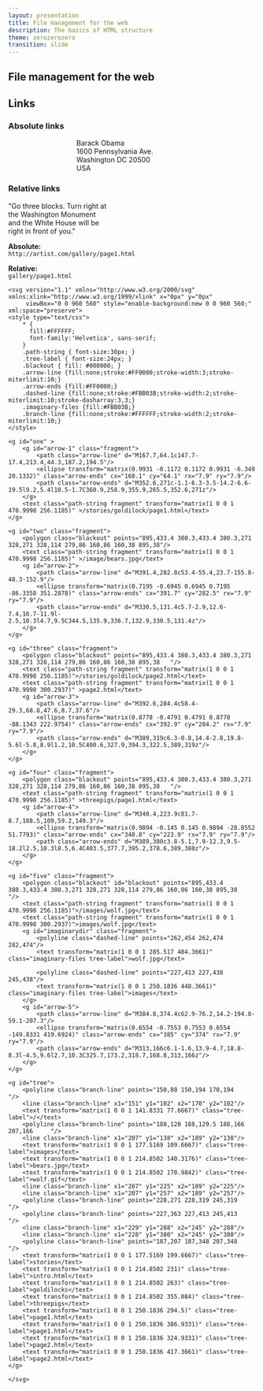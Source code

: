 ```yaml
---
layout: presentation
title: File management for the web
description: The basics of HTML structure
theme: zerozerozero
transition: slide
---
```


<!--

File management on the web
  * FTP
    * Basics
  * GIT
    * Forking
    * Commiting
    * Branching
    * Push
    * Pull
    * Pull request

-->

<section>
  <h2>File management for the web</h2>
</section>

<section>
  <section>
    <h2>Links</h2>
  </section>
  
  <section>
    <h3>Absolute links</h3>
    <p class="fragment" style="text-align: left; width: 45%; margin: 0 auto;">
      Barack Obama<br>
      1600 Pennsylvania Ave.<br>
      Washington DC 20500<br>
      USA
    </p>
  </section>
  
  <section>
    <h3>Relative links</h3>
    <p class="fragment">
      "Go three blocks. Turn right at<br>
      the Washington Monument<br>
      and the White House will be<br>
      right in front of you."
    </p>
  </section>
  
  <section>
    <p>
      <strong>Absolute:</strong><br> 
      <code>http://artist.com/gallery/page1.html</code>
    </p>
    <p class="fragment">
      <strong>Relative:</strong><br>
      <code>gallery/page1.html</code>
    </p>   
  </section>
  
  <section>
    
    <svg version="1.1" xmlns="http://www.w3.org/2000/svg" xmlns:xlink="http://www.w3.org/1999/xlink" x="0px" y="0px"
         viewBox="0 0 960 560" style="enable-background:new 0 0 960 560;" xml:space="preserve">
    <style type="text/css">
        * { 
          fill:#FFFFFF;
          font-family:'Helvetica', sans-serif;
        }
        .path-string { font-size:30px; }
        .tree-label { font-size:24px; }
        .blackout { fill: #000000; }
        .arrow-line {fill:none;stroke:#FF0000;stroke-width:3;stroke-miterlimit:10;}
        .arrow-ends {fill:#FF0000;}
        .dashed-line {fill:none;stroke:#FBB03B;stroke-width:2;stroke-miterlimit:10;stroke-dasharray:3,3;}
        .imaginary-files {fill:#FBB03B;}
        .branch-line {fill:none;stroke:#FFFFFF;stroke-width:2;stroke-miterlimit:10;}
    </style>

    <g id="one" >
        <g id="arrow-1" class="fragment">
            <path class="arrow-line" d="M167.7,64.1c147.7-17.4,213.4,44.3,187.2,194.5"/>
            <ellipse transform="matrix(0.9931 -0.1172 0.1172 0.9931 -6.349 20.1332)" class="arrow-ends" cx="168.1" cy="64.1" rx="7.9" ry="7.9"/>
            <path class="arrow-ends" d="M352.6,271c-1.1-6.3-3.5-14.2-6.6-19.5l9.2,5.4l10.5-1.7C360.9,258.9,355.9,265.5,352.6,271z"/>
        </g>
        <text class="path-string fragment" transform="matrix(1 0 0 1 470.9998 256.1185)" >/stories/goldilock/page1.html</text>
    </g>

    <g id="two" class="fragment">
        <polygon class="blackout" points="895,433.4 380.3,433.4 380.3,271 328,271 328,114 279,86 160,86 160,38 895,38"/>
        <text class="path-string fragment" transform="matrix(1 0 0 1 470.9998 256.1185)" >/image/bears.jpg</text>
        <g id="arrow-2">
            <path class="arrow-line" d="M391.4,282.8c53.4-55.4,23.7-155.8-48.3-152.9"/>
            <ellipse transform="matrix(0.7195 -0.6945 0.6945 0.7195 -86.3358 351.2878)" class="arrow-ends" cx="391.7" cy="282.5" rx="7.9" ry="7.9"/>
            <path class="arrow-ends" d="M330.5,131.4c5.7-2.9,12.6-7.4,16.7-11.9l-2.5,10.3l4.7,9.5C344.5,135.9,336.7,132.9,330.5,131.4z"/>
        </g>
    </g>

    <g id="three" class="fragment">
        <polygon class="blackout" points="895,433.4 380.3,433.4 380.3,271 328,271 328,114 279,86 160,86 160,38 895,38 	"/>
        <text class="path-string fragment" transform="matrix(1 0 0 1 470.9998 256.1185)">/stories/goldilock/page2.html</text>
        <text class="path-string fragment" transform="matrix(1 0 0 1 470.9998 300.2937)" >page2.html</text>
        <g id="arrow-3">
            <path class="arrow-line" d="M392.6,284.4c58.4-29.3,68.8,47.6,8.7,37.6"/>
            <ellipse transform="matrix(0.8778 -0.4791 0.4791 0.8778 -88.1343 222.9754)" class="arrow-ends" cx="392.9" cy="284.2" rx="7.9" ry="7.9"/>
            <path class="arrow-ends" d="M389,319c6.3-0.8,14.4-2.8,19.8-5.6l-5.8,8.9l1.2,10.5C400.6,327.9,394.3,322.5,389,319z"/>
        </g>
    </g>

    <g id="four" class="fragment">
        <polygon class="blackout" points="895,433.4 380.3,433.4 380.3,271 328,271 328,114 279,86 160,86 160,38 895,38 	"/>
        <text class="path-string fragment" transform="matrix(1 0 0 1 470.9998 256.1185)" >threepigs/page1.html</text>
        <g id="arrow-4">
            <path class="arrow-line" d="M340.4,223.9c81.7-8.7,108.5,109,59.2,149.3"/>
            <ellipse transform="matrix(0.9894 -0.145 0.145 0.9894 -28.8552 51.7793)" class="arrow-ends" cx="340.8" cy="223.9" rx="7.9" ry="7.9"/>
            <path class="arrow-ends" d="M389,380c3.8-5.1,7.9-12.3,9.5-18.2l2.5,10.3l8.5,6.4C403.5,377.7,395.2,378.6,389,380z"/>
        </g>
    </g>

    <g id="five" class="fragment">
        <polygon class="blackout" id="blackout" points="895,433.4 380.3,433.4 380.3,271 328,271 328,114 279,86 160,86 160,38 895,38 	"/>
        <text class="path-string fragment" transform="matrix(1 0 0 1 470.9998 256.1185)">/images/wolf.jpg</text>
        <text class="path-string fragment" transform="matrix(1 0 0 1 470.9998 300.2937)">images/wolf.jpg</text>
        <g id="imaginarydir" class="fragment">
            <polyline class="dashed-line" points="262,454 262,474 282,474"/>
            <text transform="matrix(1 0 0 1 285.517 484.3661)" class="imaginary-files tree-label">wolf.jpg</text>

            <polyline class="dashed-line" points="227,413 227,438 245,438"/>
            <text transform="matrix(1 0 0 1 250.1836 448.3661)" class="imaginary-files tree-label">images</text>		
        </g>
        <g id="arrow-5">
            <path class="arrow-line" d="M384.8,374.4c62.9-76.2,14.2-194.8-59.1-207.3"/>
            <ellipse transform="matrix(0.6554 -0.7553 0.7553 0.6554 -149.8331 419.6924)" class="arrow-ends" cx="385" cy="374" rx="7.9" ry="7.9"/>
            <path class="arrow-ends" d="M313,166c6.1-1.6,13.9-4.7,18.8-8.3l-4.5,9.6l2.7,10.3C325.7,173.2,318.7,168.8,313,166z"/>
        </g>
    </g>

    <g id="tree">
        <polyline class="branch-line" points="150,88 150,194 170,194 	"/>
        <line class="branch-line" x1="151" y1="102" x2="170" y2="102"/>
        <text transform="matrix(1 0 0 1 141.8331 77.6667)" class="tree-label">/</text>
        <polyline class="branch-line" points="188,120 188,129.5 188,166 207,166 	"/>
        <line class="branch-line" x1="207" y1="138" x2="189" y2="138"/>
        <text transform="matrix(1 0 0 1 177.5169 109.6667)" class="tree-label">images</text>
        <text transform="matrix(1 0 0 1 214.8502 140.3176)" class="tree-label">bears.jpg</text>
        <text transform="matrix(1 0 0 1 214.8502 170.9842)" class="tree-label">wolf.gif</text>
        <line class="branch-line" x1="207" y1="225" x2="189" y2="225"/>
        <line class="branch-line" x1="207" y1="257" x2="189" y2="257"/>
        <polyline class="branch-line" points="228,271 228,319 245,319 	"/>
        <polyline class="branch-line" points="227,363 227,413 245,413 	"/>
        <line class="branch-line" x1="229" y1="288" x2="245" y2="288"/>
        <line class="branch-line" x1="228" y1="380" x2="245" y2="380"/>
        <polyline class="branch-line" points="187,207 187,348 207,348 	"/>
        <text transform="matrix(1 0 0 1 177.5169 199.6667)" class="tree-label">stories</text>
        <text transform="matrix(1 0 0 1 214.8502 231)" class="tree-label">intro.html</text>
        <text transform="matrix(1 0 0 1 214.8502 263)" class="tree-label">goldilocks</text>
        <text transform="matrix(1 0 0 1 214.8502 355.084)" class="tree-label">threepigs</text>
        <text transform="matrix(1 0 0 1 250.1836 294.5)" class="tree-label">page1.html</text>
        <text transform="matrix(1 0 0 1 250.1836 386.9331)" class="tree-label">page1.html</text>
        <text transform="matrix(1 0 0 1 250.1836 324.9331)" class="tree-label">page2.html</text>
        <text transform="matrix(1 0 0 1 250.1836 417.3661)" class="tree-label">page2.html</text>
    </g>

    </svg>
  </section>
</section>
  
</section>
  


